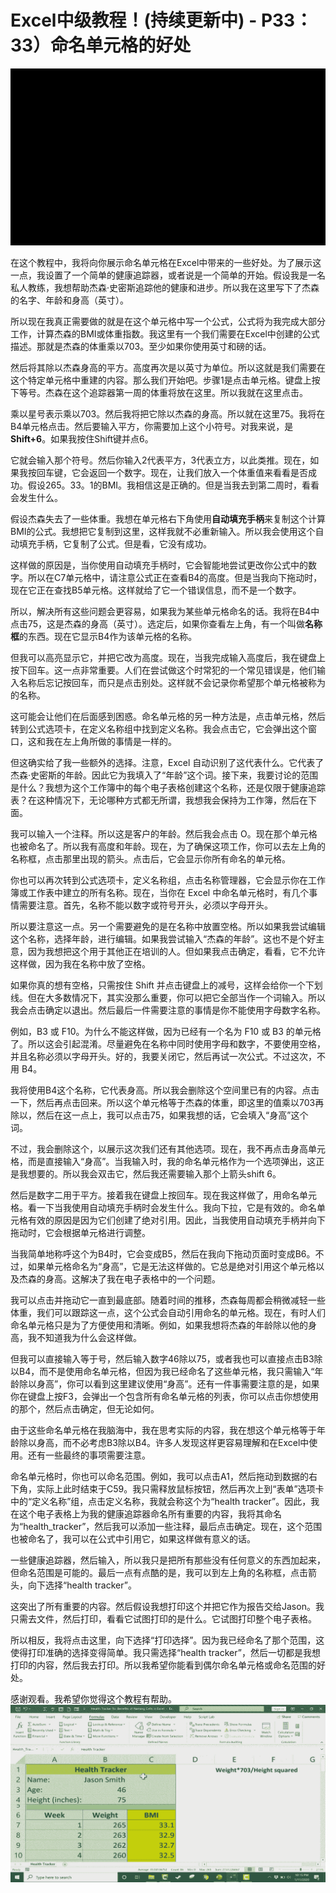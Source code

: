 # Excel中级教程！(持续更新中) - P33：33）命名单元格的好处 

![](img/9dd1003dd91567638f0fd301bbe58d5e_0.png)

在这个教程中，我将向你展示命名单元格在Excel中带来的一些好处。为了展示这一点，我设置了一个简单的健康追踪器，或者说是一个简单的开始。假设我是一名私人教练，我想帮助杰森·史密斯追踪他的健康和进步。所以我在这里写下了杰森的名字、年龄和身高（英寸）。

所以现在我真正需要做的就是在这个单元格中写一个公式，公式将为我完成大部分工作，计算杰森的BMI或体重指数。我这里有一个我们需要在Excel中创建的公式描述。那就是杰森的体重乘以703。至少如果你使用英寸和磅的话。

然后将其除以杰森身高的平方。高度再次是以英寸为单位。所以这就是我们需要在这个特定单元格中重建的内容。那么我们开始吧。步骤1是点击单元格。键盘上按下等号。杰森在这个追踪器第一周的体重将放在这里。所以我就在这里点击。

乘以星号表示乘以703。然后我将把它除以杰森的身高。所以就在这里75。我将在B4单元格点击。然后要输入平方，你需要加上这个小符号。对我来说，是**Shift+6**。如果我按住Shift键并点6。

它就会输入那个符号。然后你输入2代表平方，3代表立方，以此类推。现在，如果我按回车键，它会返回一个数字。现在，让我们放入一个体重值来看看是否成功。假设265。33。1的BMI。我相信这是正确的。但是当我去到第二周时，看看会发生什么。

假设杰森失去了一些体重。我想在单元格右下角使用**自动填充手柄**来复制这个计算BMI的公式。我想把它复制到这里，这样我就不必重新输入。所以我会使用这个自动填充手柄，它复制了公式。但是看，它没有成功。

这样做的原因是，当你使用自动填充手柄时，它会智能地尝试更改你公式中的数字。所以在C7单元格中，请注意公式正在查看B4的高度。但是当我向下拖动时，现在它正在查找B5单元格。这样就给了它一个错误信息，而不是一个数字。

所以，解决所有这些问题会更容易，如果我为某些单元格命名的话。我将在B4中点击75，这是杰森的身高（英寸）。选定后，如果你查看左上角，有一个叫做**名称框**的东西。现在它显示B4作为该单元格的名称。

但我可以高亮显示它，并把它改为高度。现在，当我完成输入高度后，我在键盘上按下回车。这一点非常重要。人们在尝试做这个时常犯的一个常见错误是，他们输入名称后忘记按回车，而只是点击别处。这样就不会记录你希望那个单元格被称为的名称。

这可能会让他们在后面感到困惑。命名单元格的另一种方法是，点击单元格，然后转到公式选项卡，在定义名称组中找到定义名称。我会点击它，它会弹出这个窗口，这和我在左上角所做的事情是一样的。

但这确实给了我一些额外的选择。注意，Excel 自动识别了这代表什么。它代表了杰森·史密斯的年龄。因此它为我填入了“年龄”这个词。接下来，我要讨论的范围是什么？我想为这个工作簿中的每个电子表格创建这个名称，还是仅限于健康追踪表？在这种情况下，无论哪种方式都无所谓，我想我会保持为工作簿，然后在下面。

我可以输入一个注释。所以这是客户的年龄。然后我会点击 O。现在那个单元格也被命名了。所以我有高度和年龄。现在，为了确保这项工作，你可以去左上角的名称框，点击那里出现的箭头。点击后，它会显示你所有命名的单元格。

你也可以再次转到公式选项卡，定义名称组，点击名称管理器，它会显示你在工作簿或工作表中建立的所有名称。现在，当你在 Excel 中命名单元格时，有几个事情需要注意。首先，名称不能以数字或符号开头，必须以字母开头。

所以要注意这一点。另一个需要避免的是在名称中放置空格。所以如果我尝试编辑这个名称，选择年龄，进行编辑。如果我尝试输入“杰森的年龄”。这也不是个好主意，因为我想把这个用于其他正在培训的人。但如果我点击确定，看看，它不允许这样做，因为我在名称中放了空格。

如果你真的想有空格，只需按住 Shift 并点击键盘上的减号，这样会给你一个下划线。但在大多数情况下，其实没那么重要，你可以把它全部当作一个词输入。所以我会点击确定以退出。然后最后一件需要注意的事情是你不能使用字母数字名称。

例如，B3 或 F10。为什么不能这样做，因为已经有一个名为 F10 或 B3 的单元格了。所以这会引起混淆。尽量避免在名称中同时使用字母和数字，不要使用空格，并且名称必须以字母开头。好的，我要关闭它，然后再试一次公式。不过这次，不用 B4。

我将使用B4这个名称，它代表身高。所以我会删除这个空间里已有的内容。点击一下，然后再点击回来。所以这个单元格等于杰森的体重，即这里的值乘以703再除以，然后在这一点上，我可以点击75，如果我想的话，它会填入“身高”这个词。

不过，我会删除这个，以展示这次我们还有其他选项。现在，我不再点击身高单元格，而是直接输入“身高”。当我输入时，我的命名单元格作为一个选项弹出，这正是我想要的。所以我会双击它，然后我还需要输入那个上箭头shift 6。

然后是数字二用于平方。接着我在键盘上按回车。现在我这样做了，用命名单元格。看一下当我使用自动填充手柄时会发生什么。我向下拉，它是有效的。命名单元格有效的原因是因为它们创建了绝对引用。因此，当我使用自动填充手柄并向下拖动时，它会根据单元格进行调整。

当我简单地称呼这个为B4时，它会变成B5，然后在我向下拖动页面时变成B6。不过，如果单元格命名为“身高”，它是无法这样做的。它总是绝对引用这个单元格以及杰森的身高。这解决了我在电子表格中的一个问题。

我可以点击并拖动它一直到最底部。随着时间的推移，杰森每周都会稍微减轻一些体重，我们可以跟踪这一点，这个公式会自动引用命名的单元格。现在，有时人们命名单元格只是为了方便使用和清晰。例如，如果我想将杰森的年龄除以他的身高，我不知道我为什么会这样做。

但我可以直接输入等于号，然后输入数字46除以75，或者我也可以直接点击B3除以B4，而不是使用命名单元格，但因为我已经命名了这些单元格，我只需输入“年龄除以身高”，你可以看到这里建议使用“身高”。还有一件事需要注意的是，如果你在键盘上按F3，会弹出一个包含所有命名单元格的列表，你可以点击你想使用的那个，然后点击确定，但无论如何。

由于这些命名单元格在我脑海中，我在思考实际的内容，我在想这个单元格等于年龄除以身高，而不必考虑B3除以B4。许多人发现这样更容易理解和在Excel中使用。还有一些最终的事项需要注意。

命名单元格时，你也可以命名范围。例如，我可以点击A1，然后拖动到数据的右下角，实际上此时结束于C59。我只需释放鼠标按钮，然后再次上到“表单”选项卡中的“定义名称”组，点击定义名称，我就会称这个为“health tracker”。因此，我在这个电子表格上为我的健康追踪器命名所有重要的内容，我将其命名为“health_tracker”，然后我可以添加一些注释，最后点击确定。现在，这个范围也被命名了，我可以在公式中引用它，如果这样做有意义的话。

一些健康追踪器，然后输入，所以我只是把所有那些没有任何意义的东西加起来，但命名范围是可能的。最后一点有点酷的是，我可以到左上角的名称框，点击箭头，向下选择“health tracker”。

这突出了所有重要的内容。然后假设我想打印这个并把它作为报告交给Jason。我只需去文件，然后打印，看看它试图打印的是什么。它试图打印整个电子表格。

所以相反，我将点击这里，向下选择“打印选择”。因为我已经命名了那个范围，这使得打印准确的选择变得简单。我只需选择“health tracker”，然后一切都是我想打印的内容，然后我去打印。所以我希望你能看到偶尔命名单元格或命名范围的好处。

感谢观看。我希望你觉得这个教程有帮助。![](img/9dd1003dd91567638f0fd301bbe58d5e_2.png)
